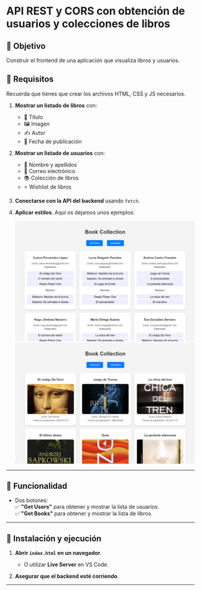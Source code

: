 # API REST y CORS con obtención de usuarios y colecciones de libros

## 📌 Objetivo

Construir el frontend de una aplicación que visualiza libros y usuarios.

## 🚀 Requisitos

Recuerda que tienes que crear los archivos HTML, CSS y JS necesarios.

1. **Mostrar un listado de libros** con:

   - 📖 Título
   - 🖼️ Imagen
   - ✍️ Autor
   - 📅 Fecha de publicación

2. **Mostrar un listado de usuarios** con:

   - 👤 Nombre y apellidos
   - 📧 Correo electrónico
   - 📚 Colección de libros
   - ⭐ Wishlist de libros

3. **Conectarse con la API del backend** usando `fetch`.

4. **Aplicar estilos**. Aquí os dejamos unos ejemplos:

   ![Usuarios](./assets/usuarios.png "Usuarios")
   ![Libros](./assets/libros.png "Libros")

---

## 🎯 Funcionalidad

- Dos botones:  
  ✅ **"Get Users"** para obtener y mostrar la lista de usuarios.  
  ✅ **"Get Books"** para obtener y mostrar la lista de libros.

---

## 📡 Instalación y ejecución

1. **Abrir `index.html` en un navegador**.

   - O utilizar **Live Server** en VS Code.

2. **Asegurar que el backend esté corriendo**.

---

